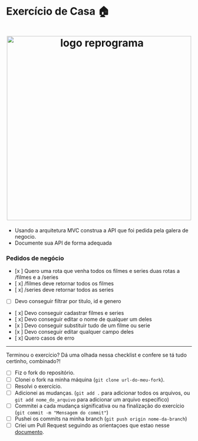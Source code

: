 # Exercício de Casa 🏠 

<h1 align="center">
  <img src="../../assets/paraolar.png" alt="logo reprograma" width="500">
</h1>

- Usando a arquitetura MVC construa a API  que foi pedida pela galera de negocio.
- Documente sua API de forma adequada

### Pedidos de negócio
- [x ] Quero uma rota que venha todos os filmes e series
duas rotas a /filmes e a /series
- [ x] /filmes deve retornar todos os filmes
- [ x] /series deve retornar todos as series
- [ ] Devo conseguir filtrar por titulo, id e genero
- [ x] Devo conseguir cadastrar filmes e series
- [ x] Devo conseguir editar o nome de qualquer um deles
- [x ] Devo conseguir substituir tudo de um filme ou serie
- [x ] Devo conseguir editar qualquer campo deles
- [ x] Quero casos de erro
---

Terminou o exercício? Dá uma olhada nessa checklist e confere se tá tudo certinho, combinado?!

- [ ] Fiz o fork do repositório.
- [ ] Clonei o fork na minha máquina (`git clone url-do-meu-fork`).
- [ ] Resolvi o exercício.
- [ ] Adicionei as mudanças. (`git add .` para adicionar todos os arquivos, ou `git add nome_do_arquivo` para adicionar um arquivo específico)
- [ ] Commitei a cada mudança significativa ou na finalização do exercício (`git commit -m "Mensagem do commit"`)
- [ ] Pushei os commits na minha branch (`git push origin nome-da-branch`)
- [ ] Criei um Pull Request seguindo as orientaçoes que estao nesse [documento](https://github.com/mflilian/repo-example/blob/main/exercicios/para-casa/instrucoes-pull-request.md).
